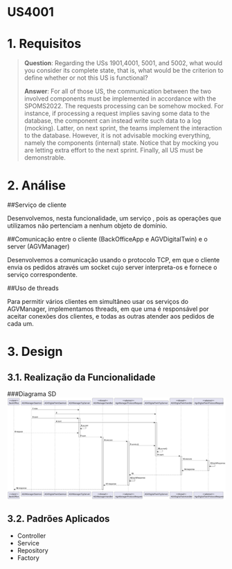 US4001
=======================================


# 1. Requisitos

> **Question**: Regarding the USs 1901,4001, 5001, and 5002, what would you consider its complete state, that is, what would be the criterion to define whether or not this US is functional?
>
> **Answer**: 
>For all of those US, the communication between the two involved components must be implemented in accordance with the SPOMS2022. The requests processing can be somehow mocked. For instance, if processing a request implies saving some data to the database, the component can instead write such data to a log (mocking). Latter, on next sprint, the teams implement the interaction to the database.
>However, it is not advisable mocking everything, namely the components (internal) state. Notice that by mocking you are letting extra effort to the next sprint.
>Finally, all US must be demonstrable.


# 2. Análise

##Serviço de cliente

Desenvolvemos, nesta funcionalidade, um serviço , pois as operações que utilizamos não pertenciam a nenhum objeto de domínio.

##Comunicação entre o cliente (BackOfficeApp e AGVDigitalTwin) e o server (AGVManager)

Desenvolvemos a comunicação usando o protocolo TCP, em que o cliente envia os pedidos através um socket cujo server interpreta-os e fornece o serviço correspondente. 

##Uso de threads

Para permitir vários clientes em simultâneo usar os serviços do AGVManager, implementamos threads, em que uma é responsável por aceitar conexões dos clientes, e todas as outras atender aos pedidos de cada um.

# 3. Design

## 3.1. Realização da Funcionalidade

###Diagrama SD
![US4001_SD](US4001_SD.svg)

## 3.2. Padrões Aplicados

- Controller
- Service
- Repository
- Factory
